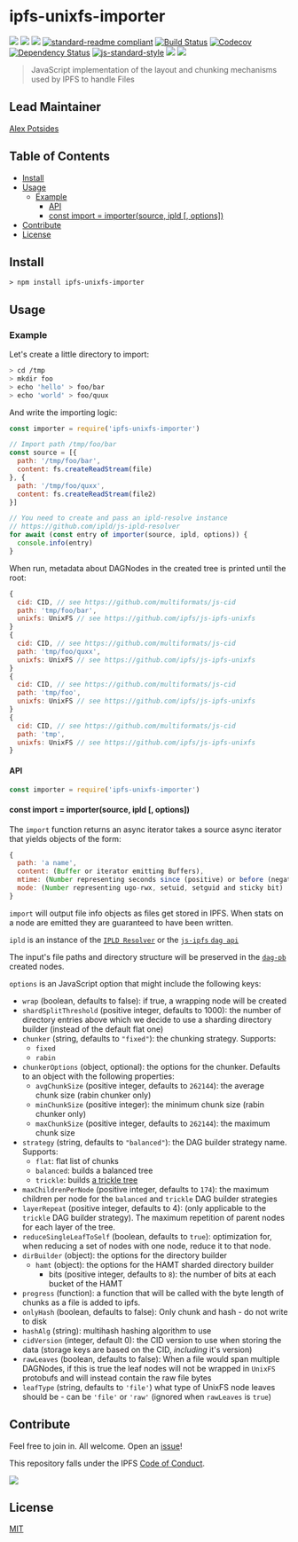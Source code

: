 # ipfs-unixfs-importer <!-- omit in toc -->

[![](https://img.shields.io/badge/made%20by-Protocol%20Labs-blue.svg?style=flat-square)](http://ipn.io)
[![](https://img.shields.io/badge/project-IPFS-blue.svg?style=flat-square)](http://ipfs.io/)
[![](https://img.shields.io/badge/freenode-%23ipfs-blue.svg?style=flat-square)](http://webchat.freenode.net/?channels=%23ipfs)
[![standard-readme compliant](https://img.shields.io/badge/standard--readme-OK-green.svg?style=flat-square)](https://github.com/RichardLitt/standard-readme)
[![Build Status](https://flat.badgen.net/travis/ipfs/js-ipfs-unixfs-importer)](https://travis-ci.com/ipfs/js-ipfs-unixfs-importer)
[![Codecov](https://codecov.io/gh/ipfs/js-ipfs-unixfs-importer/branch/master/graph/badge.svg)](https://codecov.io/gh/ipfs/js-ipfs-unixfs-importer)
[![Dependency Status](https://david-dm.org/ipfs/js-ipfs-unixfs-importer.svg?style=flat-square)](https://david-dm.org/ipfs/js-ipfs-unixfs-importer)
[![js-standard-style](https://img.shields.io/badge/code%20style-standard-brightgreen.svg?style=flat-square)](https://github.com/feross/standard)
![](https://img.shields.io/badge/npm-%3E%3D3.0.0-orange.svg?style=flat-square)
![](https://img.shields.io/badge/Node.js-%3E%3D8.0.0-orange.svg?style=flat-square)

> JavaScript implementation of the layout and chunking mechanisms used by IPFS to handle Files

## Lead Maintainer <!-- omit in toc -->

[Alex Potsides](https://github.com/achingbrain)

## Table of Contents <!-- omit in toc -->

- [Install](#install)
- [Usage](#usage)
  - [Example](#example)
    - [API](#api)
    - [const import = importer(source, ipld [, options])](#const-import--importersource-ipld--options)
- [Contribute](#contribute)
- [License](#license)

## Install

```
> npm install ipfs-unixfs-importer
```

## Usage

### Example

Let's create a little directory to import:

```sh
> cd /tmp
> mkdir foo
> echo 'hello' > foo/bar
> echo 'world' > foo/quux
```

And write the importing logic:

```js
const importer = require('ipfs-unixfs-importer')

// Import path /tmp/foo/bar
const source = [{
  path: '/tmp/foo/bar',
  content: fs.createReadStream(file)
}, {
  path: '/tmp/foo/quxx',
  content: fs.createReadStream(file2)
}]

// You need to create and pass an ipld-resolve instance
// https://github.com/ipld/js-ipld-resolver
for await (const entry of importer(source, ipld, options)) {
  console.info(entry)
}
```

When run, metadata about DAGNodes in the created tree is printed until the root:

```js
{
  cid: CID, // see https://github.com/multiformats/js-cid
  path: 'tmp/foo/bar',
  unixfs: UnixFS // see https://github.com/ipfs/js-ipfs-unixfs
}
{
  cid: CID, // see https://github.com/multiformats/js-cid
  path: 'tmp/foo/quxx',
  unixfs: UnixFS // see https://github.com/ipfs/js-ipfs-unixfs
}
{
  cid: CID, // see https://github.com/multiformats/js-cid
  path: 'tmp/foo',
  unixfs: UnixFS // see https://github.com/ipfs/js-ipfs-unixfs
}
{
  cid: CID, // see https://github.com/multiformats/js-cid
  path: 'tmp',
  unixfs: UnixFS // see https://github.com/ipfs/js-ipfs-unixfs
}
```

#### API

```js
const importer = require('ipfs-unixfs-importer')
```

#### const import = importer(source, ipld [, options])

The `import` function returns an async iterator takes a source async iterator that yields objects of the form:

```js
{
  path: 'a name',
  content: (Buffer or iterator emitting Buffers),
  mtime: (Number representing seconds since (positive) or before (negative) the Unix Epoch),
  mode: (Number representing ugo-rwx, setuid, setguid and sticky bit)
}
```

`import` will output file info objects as files get stored in IPFS. When stats on a node are emitted they are guaranteed to have been written.

`ipld` is an instance of the [`IPLD Resolver`](https://github.com/ipld/js-ipld-resolver) or the [`js-ipfs` `dag api`](https://github.com/ipfs/interface-ipfs-core/blob/master/SPEC/DAG.md)

The input's file paths and directory structure will be preserved in the [`dag-pb`](https://github.com/ipld/js-ipld-dag-pb) created nodes.

`options` is an JavaScript option that might include the following keys:

- `wrap` (boolean, defaults to false): if true, a wrapping node will be created
- `shardSplitThreshold` (positive integer, defaults to 1000): the number of directory entries above which we decide to use a sharding directory builder (instead of the default flat one)
- `chunker` (string, defaults to `"fixed"`): the chunking strategy. Supports:
  - `fixed`
  - `rabin`
- `chunkerOptions` (object, optional): the options for the chunker. Defaults to an object with the following properties:
  - `avgChunkSize` (positive integer, defaults to `262144`): the average chunk size (rabin chunker only)
  - `minChunkSize` (positive integer): the minimum chunk size (rabin chunker only)
  - `maxChunkSize` (positive integer, defaults to `262144`): the maximum chunk size
- `strategy` (string, defaults to `"balanced"`): the DAG builder strategy name. Supports:
  - `flat`: flat list of chunks
  - `balanced`: builds a balanced tree
  - `trickle`: builds [a trickle tree](https://github.com/ipfs/specs/pull/57#issuecomment-265205384)
- `maxChildrenPerNode` (positive integer, defaults to `174`): the maximum children per node for the `balanced` and `trickle` DAG builder strategies
- `layerRepeat` (positive integer, defaults to 4): (only applicable to the `trickle` DAG builder strategy). The maximum repetition of parent nodes for each layer of the tree.
- `reduceSingleLeafToSelf` (boolean, defaults to `true`): optimization for, when reducing a set of nodes with one node, reduce it to that node.
- `dirBuilder` (object): the options for the directory builder
  - `hamt` (object): the options for the HAMT sharded directory builder
    - bits (positive integer, defaults to `8`): the number of bits at each bucket of the HAMT
- `progress` (function): a function that will be called with the byte length of chunks as a file is added to ipfs.
- `onlyHash` (boolean, defaults to false): Only chunk and hash - do not write to disk
- `hashAlg` (string): multihash hashing algorithm to use
- `cidVersion` (integer, default 0): the CID version to use when storing the data (storage keys are based on the CID, _including_ it's version)
- `rawLeaves` (boolean, defaults to false): When a file would span multiple DAGNodes, if this is true the leaf nodes will not be wrapped in `UnixFS` protobufs and will instead contain the raw file bytes
- `leafType` (string, defaults to `'file'`) what type of UnixFS node leaves should be - can be `'file'` or `'raw'` (ignored when `rawLeaves` is `true`)

[ipld-resolver instance]: https://github.com/ipld/js-ipld-resolver
[UnixFS]: https://github.com/ipfs/specs/tree/master/unixfs

## Contribute

Feel free to join in. All welcome. Open an [issue](https://github.com/ipfs/js-ipfs-unixfs-importer/issues)!

This repository falls under the IPFS [Code of Conduct](https://github.com/ipfs/community/blob/master/code-of-conduct.md).

[![](https://cdn.rawgit.com/jbenet/contribute-ipfs-gif/master/img/contribute.gif)](https://github.com/ipfs/community/blob/master/contributing.md)

## License

[MIT](LICENSE)

